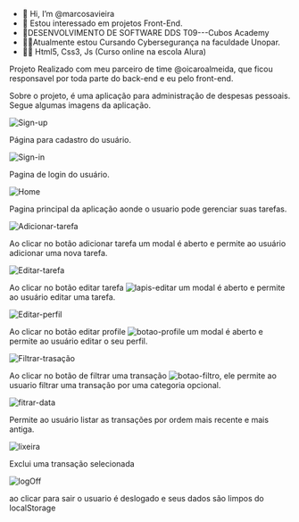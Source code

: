 - 👋 Hi, I’m @marcosavieira
- 👀 Estou interessado em projetos Front-End.
- 👨‍DESENVOLVIMENTO DE SOFTWARE DDS T09---Cubos Academy
- 🧑‍🎓Atualmente estou Cursando Cybersegurança na faculdade Unopar.
- 👨‍🎓 Html5, Css3, Js (Curso online na escola Alura)

Projeto Realizado com meu parceiro de time @oicaroalmeida, que ficou
responsavel por toda parte do back-end e eu pelo front-end.

Sobre o projeto, é uma aplicação para administração de despesas pessoais.
Segue algumas imagens da aplicação.

![Sign-up](https://i.imgur.com/3P4ezcL.jpg)

Página para cadastro do usuário.

![Sign-in](https://i.imgur.com/k3iwmZ7)

Pagina de login do usuário.

![Home](https://i.imgur.com/cgCit3U)

Pagina principal da aplicação aonde o usuario pode gerenciar suas tarefas.

![Adicionar-tarefa](https://i.imgur.com/uDmjDIp)

Ao clicar no botão adicionar tarefa um modal é aberto e permite ao usuário adicionar uma nova tarefa.

![Editar-tarefa](https://i.imgur.com/lhk52u2)

Ao clicar no botão editar tarefa ![lapis-editar](https://i.imgur.com/tRPSY2H) um modal é aberto e permite ao usuário editar uma tarefa.

![Editar-perfil](https://i.imgur.com/fjQP4kR)

Ao clicar no botão editar profile ![botao-profile](https://i.imgur.com/0GVdVpm) um modal é aberto e permite ao usuário editar o seu perfil.

![Filtrar-trasação](https://i.imgur.com/wgaYx9U)

Ao clicar no botão de filtrar uma transação ![botao-filtro](https://i.imgur.com/ES3s0Oo), ele permite ao usuario filtrar uma transação por uma categoria opcional.

![fitrar-data](https://i.imgur.com/IWOrO71)

Permite ao usuário listar as transações por ordem mais recente e mais antiga.

![lixeira](https://i.imgur.com/BwFaZW9)

Exclui uma transação selecionada

![logOff](https://i.imgur.com/v0EaqOF)

ao clicar para sair o usuario é deslogado e seus dados são limpos do localStorage

<!---
marcosavieira/marcosavieira is a ✨ special ✨ repository because its `README.md` (this file) appears on your GitHub profile.
You can click the Preview link to take a look at your changes.
--->
